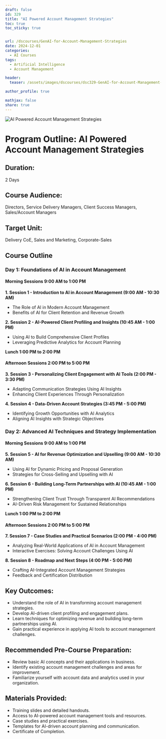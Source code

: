```yaml
---
draft: false
id: 329    
title: "AI Powered Account Management Strategies"
toc: true
toc_sticky: true


url: /dscourses/GenAI-for-Account-Management-Strategies
date: 2024-12-01
categories:
  - AI Courses
tags: 
  - Artificial Intelligence
  - Account Management

header:
  teaser: /assets/images/dscourses/dsc329-GenAI-for-Account-Management-Strategies.jpg

author_profile: true

mathjax: false
share: true
---
```


![AI Powered Account Management Strategies](/assets/images/dscourses/dsc329-GenAI-for-Account-Management-Strategies.jpg)

# Program Outline: AI Powered Account Management Strategies  

## Duration:  
2 Days  

## Course Audience:  
Directors, Service Delivery Managers, Client Success Managers, Sales/Account Managers  

## Target Unit:  
Delivery CoE, Sales and Marketing, Corporate-Sales  


## Course Outline  

### Day 1: Foundations of AI in Account Management  

#### Morning Sessions 9:00 AM to 1:00 PM  

**1. Session 1 - Introduction to AI in Account Management (9:00 AM - 10:30 AM)**  
- The Role of AI in Modern Account Management  
- Benefits of AI for Client Retention and Revenue Growth  

**2. Session 2 - AI-Powered Client Profiling and Insights (10:45 AM - 1:00 PM)**  
- Using AI to Build Comprehensive Client Profiles  
- Leveraging Predictive Analytics for Account Planning  

**Lunch 1:00 PM to 2:00 PM**  

#### Afternoon Sessions 2:00 PM to 5:00 PM  

**3. Session 3 - Personalizing Client Engagement with AI Tools (2:00 PM - 3:30 PM)**  
- Adapting Communication Strategies Using AI Insights  
- Enhancing Client Experiences Through Personalization  

**4. Session 4 - Data-Driven Account Strategies (3:45 PM - 5:00 PM)**  
- Identifying Growth Opportunities with AI Analytics  
- Aligning AI Insights with Strategic Objectives  


### Day 2: Advanced AI Techniques and Strategy Implementation  

#### Morning Sessions 9:00 AM to 1:00 PM  

**5. Session 5 - AI for Revenue Optimization and Upselling (9:00 AM - 10:30 AM)**  
- Using AI for Dynamic Pricing and Proposal Generation  
- Strategies for Cross-Selling and Upselling with AI  

**6. Session 6 - Building Long-Term Partnerships with AI (10:45 AM - 1:00 PM)**  
- Strengthening Client Trust Through Transparent AI Recommendations  
- AI-Driven Risk Management for Sustained Relationships  

**Lunch 1:00 PM to 2:00 PM**  

#### Afternoon Sessions 2:00 PM to 5:00 PM  

**7. Session 7 - Case Studies and Practical Scenarios (2:00 PM - 4:00 PM)**  
- Analyzing Real-World Applications of AI in Account Management  
- Interactive Exercises: Solving Account Challenges Using AI  

**8. Session 8 - Roadmap and Next Steps (4:00 PM - 5:00 PM)**  
- Crafting AI-Integrated Account Management Strategies  
- Feedback and Certification Distribution  


## **Key Outcomes:**  
- Understand the role of AI in transforming account management strategies.  
- Develop AI-driven client profiling and engagement plans.  
- Learn techniques for optimizing revenue and building long-term partnerships using AI.  
- Gain practical experience in applying AI tools to account management challenges.  


## **Recommended Pre-Course Preparation:**  
- Review basic AI concepts and their applications in business.  
- Identify existing account management challenges and areas for improvement.  
- Familiarize yourself with account data and analytics used in your organization.  


## **Materials Provided:**  
- Training slides and detailed handouts.  
- Access to AI-powered account management tools and resources.  
- Case studies and practical exercises.  
- Templates for AI-driven account planning and communication.  
- Certificate of Completion.  